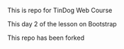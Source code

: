 This is repo for TinDog Web Course

This day 2 of the lesson on Bootstrap

This repo has been forked